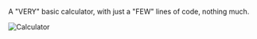 A "VERY" basic calculator, with just a "FEW" lines of code, nothing much.


![Calculator](https://github.com/user-attachments/assets/8f64d096-38bc-4391-91a7-443ef909ab9f)
